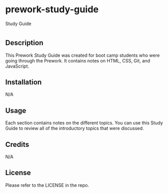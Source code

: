 # prework-study-guide
Study Guide
# <Prework Study Guide Webpage>

## Description

This Prework Study Guide was created for boot camp students who were going through the Prework. It contains notes on HTML, CSS, Git, and JavaScript.

## Installation

N/A

## Usage

Each section contains notes on the different topics. You can use this Study Guide to review all of the introductory topics that were discussed.

## Credits

N/A

## License

Please refer to the LICENSE in the repo.
